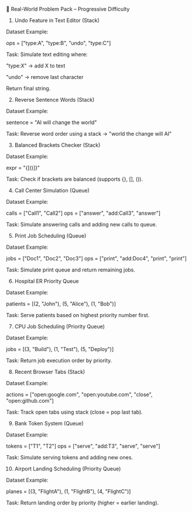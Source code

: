 🎯 Real-World Problem Pack – Progressive Difficulty

1. Undo Feature in Text Editor (Stack)

Dataset Example:

ops = ["type:A", "type:B", "undo", "type:C"]


Task:
Simulate text editing where:

"type:X" → add X to text

"undo" → remove last character

Return final string.

2. Reverse Sentence Words (Stack)

Dataset Example:

sentence = "AI will change the world"


Task:
Reverse word order using a stack → "world the change will AI"

3. Balanced Brackets Checker (Stack)

Dataset Example:

expr = "{[()]}"


Task:
Check if brackets are balanced (supports {}, [], ()).

4. Call Center Simulation (Queue)

Dataset Example:

calls = ["Call1", "Call2"]
ops = ["answer", "add:Call3", "answer"]


Task:
Simulate answering calls and adding new calls to queue.

5. Print Job Scheduling (Queue)

Dataset Example:

jobs = ["Doc1", "Doc2", "Doc3"]
ops = ["print", "add:Doc4", "print", "print"]


Task:
Simulate print queue and return remaining jobs.

6. Hospital ER Priority Queue

Dataset Example:

patients = [(2, "John"), (5, "Alice"), (1, "Bob")]


Task:
Serve patients based on highest priority number first.

7. CPU Job Scheduling (Priority Queue)

Dataset Example:

jobs = [(3, "Build"), (1, "Test"), (5, "Deploy")]


Task:
Return job execution order by priority.

8. Recent Browser Tabs (Stack)

Dataset Example:

actions = ["open:google.com", "open:youtube.com", "close", "open:github.com"]


Task:
Track open tabs using stack (close = pop last tab).

9. Bank Token System (Queue)

Dataset Example:

tokens = ["T1", "T2"]
ops = ["serve", "add:T3", "serve", "serve"]


Task:
Simulate serving tokens and adding new ones.

10. Airport Landing Scheduling (Priority Queue)

Dataset Example:

planes = [(3, "FlightA"), (1, "FlightB"), (4, "FlightC")]


Task:
Return landing order by priority (higher = earlier landing).